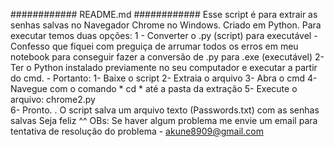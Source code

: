 ############ README.md ############
Esse script é para extrair as senhas salvas no Navegador Chrome no Windows.
Criado em Python.
Para executar temos duas opções:
1 - Converter o .py (script) para executável
    - Confesso que fiquei com preguiça de arrumar todos os erros em meu notebook para conseguir fazer a conversão de .py para .exe (executável)
2-  Ter o Python instalado previamente no seu computador e executar a partir do cmd. 
    - Portanto:
      1- Baixe o script 
      2- Extraia o arquivo
      3- Abra o cmd 
      4- Navegue com o comando * cd * até a pasta da extração
      5- Execute o arquivo:
          chrome2.py  
      6- Pronto.
.
O script salva um arquivo texto (Passwords.txt) com as senhas salvas 
Seja feliz ^^
OBs: Se haver algum problema me envie um email para tentativa de resolução do problema 
      - akune8909@gmail.com

